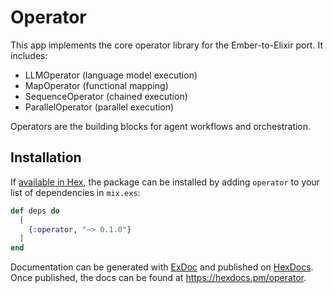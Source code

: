 # Operator

This app implements the core operator library for the Ember-to-Elixir port. It includes:
- LLMOperator (language model execution)
- MapOperator (functional mapping)
- SequenceOperator (chained execution)
- ParallelOperator (parallel execution)

Operators are the building blocks for agent workflows and orchestration.

## Installation

If [available in Hex](https://hex.pm/docs/publish), the package can be installed
by adding `operator` to your list of dependencies in `mix.exs`:

```elixir
def deps do
  [
    {:operator, "~> 0.1.0"}
  ]
end
```

Documentation can be generated with [ExDoc](https://github.com/elixir-lang/ex_doc)
and published on [HexDocs](https://hexdocs.pm). Once published, the docs can
be found at <https://hexdocs.pm/operator>.

